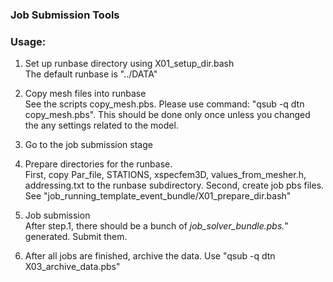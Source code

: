 ### Job Submission Tools

### Usage:
1. Set up runbase directory using X01_setup_dir.bash  
  The default runbase is "../DATA"

2. Copy mesh files into runbase  
  See the scripts copy_mesh.pbs. Please use command: "qsub -q dtn copy_mesh.pbs". This should be done only once unless you changed the any settings related to the model.

3. Go to the job submission stage  
  1. Prepare directories for the runbase.  
    First, copy Par_file, STATIONS, xspecfem3D, values_from_mesher.h, addressing.txt to the runbase subdirectory. Second, create job pbs files. See "job_running_template_event_bundle/X01_prepare_dir.bash"

  2.  Job submission  
    After step.1, there should be a bunch of *job_solver_bundle.pbs.*" generated. Submit them.
  
  3. After all jobs are finished, archive the data.
    Use "qsub -q dtn X03_archive_data.pbs"
